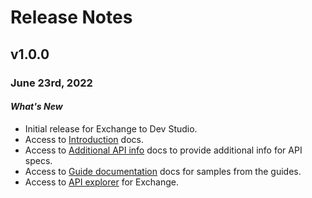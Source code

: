 # Release Notes

## v1.0.0 

### June 23rd, 2022

#### *What's New*
- Initial release for Exchange to Dev Studio.
- Access to [Introduction](?path=docs/introduction/exchange-intro.md) docs.
- Access to [Additional API info](?path=docs/getting-started/api-info.md) docs to provide additional info for API specs.
- Access to  [Guide documentation](?path=docs/introduction/exchange-boarding-guide.md) docs for samples from the guides.
- Access to [API explorer](../api?type=post&path=/v1/apis) for Exchange.
